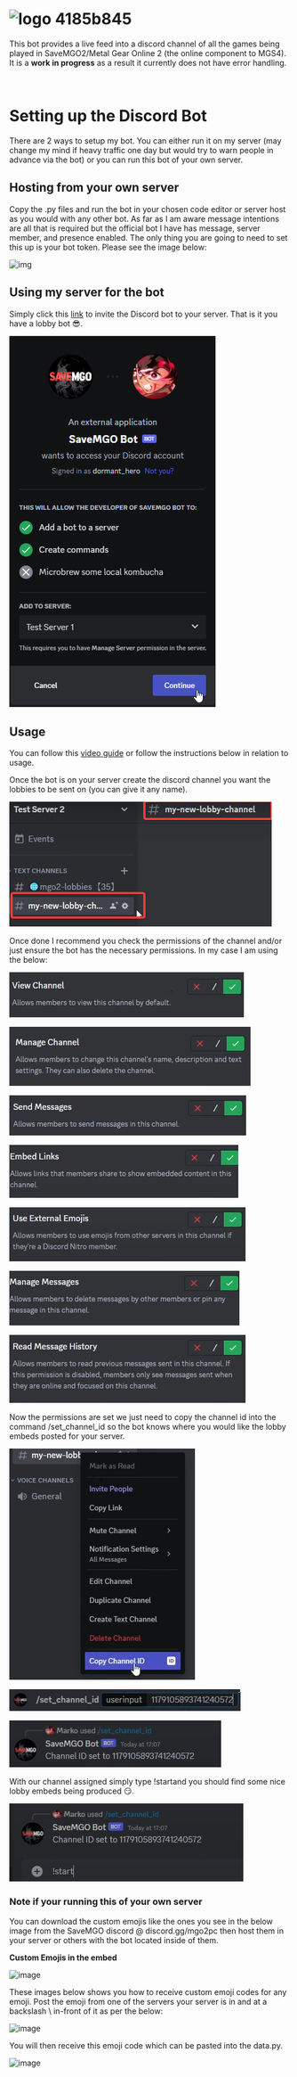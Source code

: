 
# ![logo 4185b845](https://github.com/Dormant-Hero/SaveMGOLobbyBot/assets/79374258/11f754cb-aa63-4e83-adc5-6d780e334e11)

This bot provides a live feed into a discord channel of all the games being played in SaveMGO2/Metal Gear Online 2 (the online component to MGS4). It is a **work in progress** as a result it currently does not have error handling.

<br>

# Setting up the Discord Bot

There are 2 ways to setup my bot. You can either run it on my server (may change my mind if heavy traffic one day but would try to warn people in advance via the bot) or you can run this bot of your own server.

## Hosting from your own server

Copy the .py files and run the bot in your chosen code editor or server host as you would with any other bot. As far as I am aware message intentions are all that is required but the official bot I have has message, server member, and presence enabled. 
The only thing you are going to need to set this up is your bot token. Please see the image below: 

![img](https://github.com/Dormant-Hero/SaveMGOLobbyBot/assets/79374258/65580f79-3a6b-4112-928c-0f047686558b)


## Using my server for the bot

Simply click this [link](https://discord.com/api/oauth2/authorize?client_id=1175813240605913190&permissions=355344&scope=bot%20applications.commands) to invite the Discord bot to your server. That is it you have a lobby bot 😎.

![img_1.png](img_1.png)


## Usage

You can follow this [video guide](https://youtu.be/bWCSD36b4AE) or follow the instructions below in relation to usage.

Once the bot is on your server create the discord channel you want the lobbies to be sent on (you can give it any name). 

![img_2.png](img_2.png)

Once done I recommend you check the permissions of the channel and/or just ensure the bot has the necessary permissions. In my case I am using the below:

![img_5.png](img_5.png)

![img_11.png](img_11.png)

![img_6.png](img_6.png)

![img_7.png](img_7.png)

![img_8.png](img_8.png)

![img_9.png](img_9.png)

![img_10.png](img_10.png)

Now the permissions are set we just need to copy the channel id into the command /set_channel_id so the bot knows where 
you would like the lobby embeds posted for your server.

![img_12.png](img_12.png)

![img_13.png](img_13.png)

![img_14.png](img_14.png)

With our channel assigned simply type !startand you should find some nice lobby embeds being produced 😏.

![img_15.png](img_15.png)

### Note if your running this of your own server

You can download the custom emojis like the ones you see in the below image from the SaveMGO discord @ discord.gg/mgo2pc 
then host them in your server or others with the bot located inside of them.

**Custom Emojis in the embed**

![image](https://github.com/Dormant-Hero/SaveMGOLobbyBot/assets/79374258/bc605b6a-d7db-48fb-9e62-33c51a94d0f9)

These images below shows you how to receive custom emoji codes for any emoji. Post the emoji from one of the servers your server is in 
and at a backslash \ in-front of it as per the below:

![image](https://github.com/Dormant-Hero/SaveMGOLobbyBot/assets/79374258/1747a361-5b66-451b-836d-8eea4970ae5a)

You will then receive this emoji code which can be pasted into the data.py.

![image](https://github.com/Dormant-Hero/SaveMGOLobbyBot/assets/79374258/cd029f73-c088-432e-8732-7324aeacde4d)


